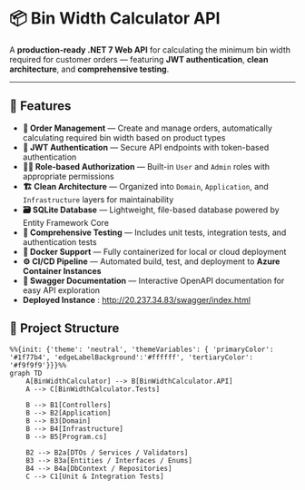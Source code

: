 # 📦 Bin Width Calculator API

A **production-ready .NET 7 Web API** for calculating the minimum bin width required for customer orders — featuring **JWT authentication**, **clean architecture**, and **comprehensive testing**.

---

## 🚀 Features

- **🧾 Order Management** — Create and manage orders, automatically calculating required bin width based on product types  
- **🔐 JWT Authentication** — Secure API endpoints with token-based authentication  
- **🧑‍💼 Role-based Authorization** — Built-in `User` and `Admin` roles with appropriate permissions  
- **🏗️ Clean Architecture** — Organized into `Domain`, `Application`, and `Infrastructure` layers for maintainability  
- **🗃️ SQLite Database** — Lightweight, file-based database powered by Entity Framework Core  
- **🧪 Comprehensive Testing** — Includes unit tests, integration tests, and authentication tests  
- **🐳 Docker Support** — Fully containerized for local or cloud deployment  
- **⚙️ CI/CD Pipeline** — Automated build, test, and deployment to **Azure Container Instances**  
- **📘 Swagger Documentation** — Interactive OpenAPI documentation for easy API exploration
- **Deployed Instance** : http://20.237.34.83/swagger/index.html

## 📁 Project Structure

```mermaid
%%{init: {'theme': 'neutral', 'themeVariables': { 'primaryColor': '#1f77b4', 'edgeLabelBackground':'#ffffff', 'tertiaryColor': '#f9f9f9'}}}%%
graph TD
    A[BinWidthCalculator] --> B[BinWidthCalculator.API]
    A --> C[BinWidthCalculator.Tests]

    B --> B1[Controllers]
    B --> B2[Application]
    B --> B3[Domain]
    B --> B4[Infrastructure]
    B --> B5[Program.cs]

    B2 --> B2a[DTOs / Services / Validators]
    B3 --> B3a[Entities / Interfaces / Enums]
    B4 --> B4a[DbContext / Repositories]
    C --> C1[Unit & Integration Tests]


